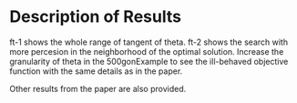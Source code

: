 # Description of Results

ft-1 shows the whole range of tangent of theta.
ft-2 shows the search with more percesion in the neighborhood of the optimal solution.
Increase the granularity of theta in the 500gonExample to see the ill-behaved objective function with the same details as in the paper.

Other results from the paper are also provided.
